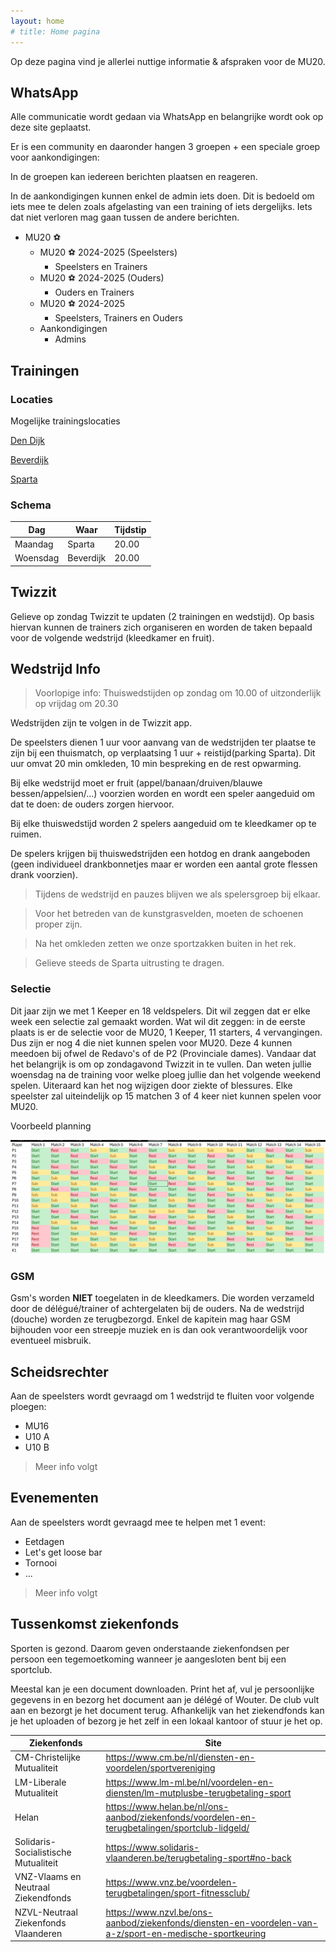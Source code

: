```yaml
---
layout: home
# title: Home pagina
---
```


Op deze pagina vind je allerlei nuttige informatie & afspraken voor de MU20.

## WhatsApp

Alle communicatie wordt gedaan via WhatsApp en belangrijke wordt ook op deze site geplaatst.

Er is een community en daaronder hangen 3 groepen + een speciale groep voor aankondigingen:

In de groepen kan iedereen berichten plaatsen en reageren.

In de aankondigingen kunnen enkel de admin iets doen. Dit is bedoeld om iets mee te delen zoals afgelasting van een training of iets dergelijks. Iets dat niet verloren mag gaan tussen de andere berichten.

- MU20 ⚽
  - MU20 ⚽ 2024-2025 (Speelsters)
    - Speelsters en Trainers
  - MU20 ⚽ 2024-2025 (Ouders)
    - Ouders en Trainers
  - MU20 ⚽ 2024-2025
    - Speelsters, Trainers en Ouders
  - Aankondigingen
    - Admins


## Trainingen

### Locaties

Mogelijke trainingslocaties


[Den Dijk](https://www.google.com/maps/place/Vrijetijdscomplex+Den+Dijk/@50.9618022,4.6403959,15z/data=!4m6!3m5!1s0x47c15f7873006ab5:0xcacde7ca5e7cbce3!8m2!3d50.9618022!4d4.6403959!16s%2Fg%2F1tm681_l?entry=ttu)

[Beverdijk](https://www.google.com/maps/place/KVC+Haacht/@50.9783181,4.6169426,175m/data=!3m1!1e3!4m15!1m8!3m7!1s0x47c3e1c0b7b794c3:0x3c076c66377e4a16!2sBeverdijk,+3150+Haacht!3b1!8m2!3d50.979068!4d4.6072392!16s%2Fg%2F1td0fnv4!3m5!1s0x47c3e13c2a851387:0xfd5407ae143f5ab7!8m2!3d50.978306!4d4.6177!16s%2Fg%2F1pxw2cydq?entry=ttu)

[Sparta](https://www.google.com/maps/place/KFC+Sparta+Haacht/@50.958168,4.6103106,17z/data=!3m1!4b1!4m6!3m5!1s0x47c3e1cb5589a0a3:0xf2a69381411d45c2!8m2!3d50.958168!4d4.6128855!16s%2Fg%2F1pxwv3wpm?entry=ttu)

### Schema

Dag         | Waar        | Tijdstip
---         |---          |---
Maandag     | Sparta     | 20.00
Woensdag    | Beverdijk   | 20.00

## Twizzit

Gelieve op zondag Twizzit te updaten (2 trainingen en wedstijd). Op basis hiervan kunnen de trainers zich organiseren en worden de taken bepaald voor de volgende wedstrijd (kleedkamer en fruit). 

## Wedstrijd Info

> Voorlopige info: Thuiswedstijden op zondag om 10.00 of uitzonderlijk op vrijdag om 20.30

Wedstrijden zijn te volgen in de Twizzit app. 

De speelsters dienen 1 uur voor aanvang van de wedstrijden ter plaatse te zijn bij een thuismatch, op verplaatsing 1 uur + reistijd(parking Sparta). Dit uur omvat 20 min omkleden, 10 min bespreking en de rest opwarming.

Bij elke wedstrijd moet er fruit (appel/banaan/druiven/blauwe bessen/appelsien/...) voorzien worden en wordt een speler aangeduid om dat te doen: de ouders zorgen hiervoor.

Bij elke thuiswedstijd worden 2 spelers aangeduid om te kleedkamer op te ruimen.

De spelers krijgen bij thuiswedstrijden een hotdog en drank aangeboden (geen individueel drankbonnetjes maar er worden een aantal grote flessen drank voorzien).

> Tijdens de wedstrijd en pauzes blijven we als spelersgroep bij elkaar.

> Voor het betreden van de kunstgrasvelden, moeten de schoenen proper zijn.

> Na het omkleden zetten we onze sportzakken buiten in het rek.

> Gelieve steeds de Sparta uitrusting te dragen.

### Selectie

Dit jaar zijn we met 1 Keeper en 18 veldspelers. Dit wil zeggen dat er elke week een selectie zal gemaakt worden. Wat wil dit zeggen: in de eerste plaats is er de selectie voor de MU20, 1 Keeper, 11 starters, 4 vervangingen. Dus zijn er nog 4 die niet kunnen spelen voor MU20. Deze 4 kunnen meedoen bij ofwel de Redavo's of de P2 (Provinciale dames). Vandaar dat het belangrijk is om op zondagavond Twizzit in te vullen. Dan weten jullie woensdag na de training voor welke ploeg jullie dan het volgende weekend spelen. Uiteraard kan het nog wijzigen door ziekte of blessures. Elke speelster zal uiteindelijk op 15 matchen 3 of 4 keer niet kunnen spelen voor MU20.

Voorbeeld planning

![Planning](/2425/assets/voorbeeld-planning.png)

### GSM

Gsm's worden **NIET** toegelaten in de kleedkamers. Die worden verzameld door de délégué/trainer of achtergelaten bij de ouders. Na de wedstrijd (douche) worden ze terugbezorgd. Enkel de kapitein mag haar GSM bijhouden voor een streepje muziek en is dan ook verantwoordelijk voor eventueel misbruik.

## Scheidsrechter

Aan de speelsters wordt gevraagd om 1 wedstrijd te fluiten voor volgende ploegen:

* MU16 
* U10 A
* U10 B

> Meer info volgt


## Evenementen

Aan de speelsters wordt gevraagd mee te helpen met 1 event:

* Eetdagen
* Let's get loose bar
* Tornooi
* ...

> Meer info volgt


## Tussenkomst ziekenfonds

Sporten is gezond. Daarom geven onderstaande ziekenfondsen per persoon een tegemoetkoming wanneer je aangesloten bent bij een sportclub.

Meestal kan je een document downloaden.
Print het af, vul je persoonlijke gegevens in en bezorg het document aan je délégé of Wouter.
De club vult aan en bezorgt je het document terug.
Afhankelijk van het ziekendfonds kan je het uploaden of bezorg je het zelf in een lokaal kantoor of stuur je het op.

Ziekenfonds | Site
---|---
CM-Christelijke Mutualiteit | https://www.cm.be/nl/diensten-en-voordelen/sportvereniging
LM-Liberale Mutualiteit| https://www.lm-ml.be/nl/voordelen-en-diensten/lm-mutplusbe-terugbetaling-sport
Helan| https://www.helan.be/nl/ons-aanbod/ziekenfonds/voordelen-en-terugbetalingen/sportclub-lidgeld/
Solidaris-Socialistische Mutualiteit| https://www.solidaris-vlaanderen.be/terugbetaling-sport#no-back
VNZ-Vlaams en Neutraal Ziekendfonds| https://www.vnz.be/voordelen-terugbetalingen/sport-fitnessclub/
NZVL-Neutraal Ziekenfonds Vlaanderen|https://www.nzvl.be/ons-aanbod/ziekenfonds/diensten-en-voordelen-van-a-z/sport-en-medische-sportkeuring
